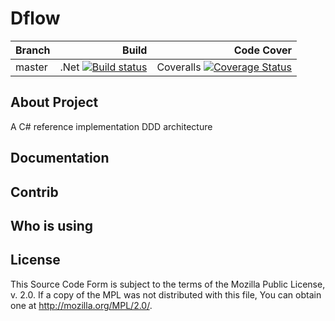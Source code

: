 # Dflow

|Branch|Build|Code Cover|
|:------|--------:|--------:|
|master|.Net [![Build status](https://ci.appveyor.com/api/projects/status/a3463mlqmh310och/branch/master?svg=true)](https://ci.appveyor.com/project/roadtoagility/dflow/branch/master)| Coveralls [![Coverage Status](https://coveralls.io/repos/github/roadtoagility/dflow/badge.svg?branch=master)](https://coveralls.io/github/roadtoagility/dflow?branch=master)|

## About Project
A C# reference implementation DDD architecture

## Documentation

## Contrib

## Who is using

## License
  This Source Code Form is subject to the terms of the Mozilla Public
  License, v. 2.0. If a copy of the MPL was not distributed with this
  file, You can obtain one at http://mozilla.org/MPL/2.0/.
